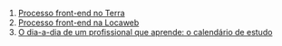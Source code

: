 1. [Processo front-end no Terra](http://jaydson.org/processo-front-end-no-terra/)
1. [Processo front-end na Locaweb](http://tableless.com.br/processo-front-end-na-locaweb/)
1. [O dia-a-dia de um profissional que aprende: o calendário de estudo](http://blog.alura.com.br/o-dia-a-dia-de-um-profissional-que-aprende-o-calendario-de-estudo/)
